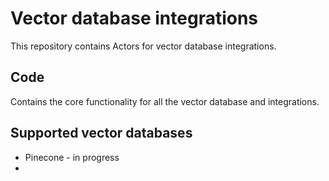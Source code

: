 # Vector database integrations

This repository contains Actors for vector database integrations.

## Code

Contains the core functionality for all the vector database and integrations.

## Supported vector databases

- Pinecone - in progress
- 